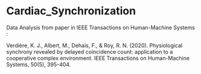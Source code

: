 # Cardiac_Synchronization
 
Data Analysis from paper in IEEE Transactions on Human-Machine Systems : 

Verdière, K. J., Albert, M., Dehais, F., & Roy, R. N. (2020). Physiological synchrony revealed by delayed coincidence count: application to a cooperative complex environment. IEEE Transactions on Human-Machine Systems, 50(5), 395-404.
